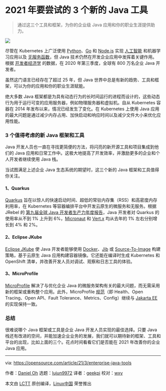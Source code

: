 [#]: subject: (3 new Java tools to try in 2021)
[#]: via: (https://opensource.com/article/21/3/enterprise-java-tools)
[#]: author: (Daniel Oh https://opensource.com/users/daniel-oh)
[#]: collector: (lujun9972)
[#]: translator: (geekpi)
[#]: reviewer: (wxy)
[#]: publisher: ( )
[#]: url: ( )

2021 年要尝试的 3 个新的 Java 工具
======

> 通过这三个工具和框架，为你的企业级 Java 应用和你的职业生涯提供助力。

![](https://img.linux.net.cn/data/attachment/album/202103/29/212649w9j5e05b0ppi9bew.jpg)

尽管在 Kubernetes 上广泛使用 [Python][2]、[Go][3] 和 [Node.js][4] 实现 [人工智能][5] 和机器学习应用以及 [无服务函数][6]，但 Java 技术仍然在开发企业应用中发挥着关键作用。根据 [开发者经济学][7] 的数据，在 2020 年第三季度，全球有 800 万名企业 Java 开发者。

虽然这门语言已经存在了超过 25 年，但 Java 世界中总是有新的趋势、工具和框架，可以为你的应用和你的职业生涯赋能。

绝大多数 Java 框架都是为具有动态行为的长时间运行的进程而设计的，这些动态行为用于运行可变的应用服务器，例如物理服务器和虚拟机。自从 Kubernetes 容器在 2014 年发布以来，情况已经发生了变化。在 Kubernetes 上使用 Java 应用的最大问题是通过减少内存占用、加快启动和响应时间以及减少文件大小来优化应用性能。

### 3 个值得考虑的新 Java 框架和工具

Java 开发人员也一直在寻找更简便的方法，将闪亮的新开源工具和项目集成到他们的 Java 应用和日常工作中。这极大地提高了开发效率，并激励更多的企业和个人开发者继续使用 Java 栈。

当试图满足上述企业 Java 生态系统的期望时，这三个新的 Java 框架和工具值得你关注。

#### 1、Quarkus

[Quarkus][8] 旨在以惊人的快速启动时间、超低的常驻内存集（RSS）和高密度内存利用率，在 Kubernetes 等容器编排平台中开发云原生的微服务和无服务。根据 JRebel 的 [第九届全球 Java 开发者生产力年度报告][9]，Java 开发者对 Quarkus 的使用率从不到 1% 上升到 6%，[Micronaut][10] 和 [Vert.x][11] 均从去年的 1% 左右分别增长到 4% 和 2%。

#### 2、Eclipse JKube

[Eclipse JKube][12] 使 Java 开发者能够使用 [Docker][13]、[Jib][14] 或 [Source-To-Image][15] 构建策略，基于云原生 Java 应用构建容器镜像。它还能在编译时生成 Kubernetes 和 OpenShift 清单，并改善开发人员对调试、观察和日志工具的体验。

#### 3、MicroProfile

[MicroProfile][16] 解决了与优化企业 Java 的微服务架构有关的最大问题，而无需采用新的框架或重构整个应用。此外，MicroProfile [规范][17]（即 Health、Open Tracing、Open API、Fault Tolerance、Metrics、Config）继续与 [Jakarta EE][18] 的实现保持一致。

### 总结

很难说哪个 Java 框架或工具是企业 Java 开发人员实现的最佳选择。只要 Java 栈还有改进的空间，并能加速企业业务的发展，我们就可以期待新的框架、工具和平台的出现，比如上面的三个。花点时间看看它们是否能在 2021 年改善你的企业 Java 应用。

--------------------------------------------------------------------------------

via: https://opensource.com/article/21/3/enterprise-java-tools

作者：[Daniel Oh][a]
选题：[lujun9972][b]
译者：[geekpi](https://github.com/geekpi)
校对：[wxy](https://github.com/wxy)

本文由 [LCTT](https://github.com/LCTT/TranslateProject) 原创编译，[Linux中国](https://linux.cn/) 荣誉推出

[a]: https://opensource.com/users/daniel-oh
[b]: https://github.com/lujun9972
[1]: https://opensource.com/sites/default/files/styles/image-full-size/public/lead-images/coffee_tea_laptop_computer_work_desk.png?itok=D5yMx_Dr (Person drinking a hot drink at the computer)
[2]: https://opensource.com/resources/python
[3]: https://opensource.com/article/18/11/learning-golang
[4]: https://opensource.com/article/18/7/node-js-interactive-cli
[5]: https://opensource.com/article/18/12/how-get-started-ai
[6]: https://opensource.com/article/19/4/enabling-serverless-kubernetes
[7]: https://developereconomics.com/
[8]: https://quarkus.io/
[9]: https://www.jrebel.com/resources/java-developer-productivity-report-2021
[10]: https://micronaut.io/
[11]: https://vertx.io/
[12]: https://www.eclipse.org/jkube/
[13]: https://opensource.com/resources/what-docker
[14]: https://github.com/GoogleContainerTools/jib
[15]: https://www.openshift.com/blog/create-s2i-builder-image
[16]: https://opensource.com/article/18/1/eclipse-microprofile
[17]: https://microprofile.io/
[18]: https://opensource.com/article/18/5/jakarta-ee
